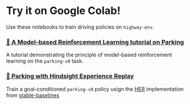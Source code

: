 # Try it on Google Colab!

Use these notebooks to train driving policies on `highway-env`.

### [:ledger: A Model-based Reinforcement Learning tutorial on Parking](https://colab.research.google.com/github/eleurent/highway-env/blob/master/scripts/parking_model_based.ipynb)

A tutorial demonstrating the principle of model-based reinforcement learning on the `parking-v0` task.

### [:ledger: Parking with Hindsight Experience Replay](https://colab.research.google.com/github/eleurent/highway-env/blob/master/scripts/parking_her.ipynb)

Train a goal-conditioned `parking-v0` policy usign the [HER](https://arxiv.org/abs/1707.01495) implementation from [stable-baselines](https://github.com/hill-a/stable-baselines)
